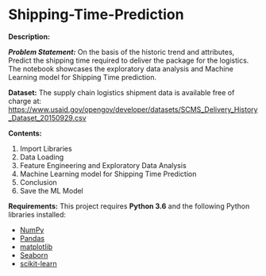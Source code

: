 # Shipping-Time-Prediction

**Description:**

***Problem Statement:*** On the basis of the historic trend and attributes, Predict the shipping time required to deliver the package for the logistics.
The notebook showcases the exploratory data analysis and Machine Learning model for Shipping Time prediction.


**Dataset:**
The supply chain logistics shipment data is available free of charge at: https://www.usaid.gov/opengov/developer/datasets/SCMS_Delivery_History_Dataset_20150929.csv


**Contents:**
1. Import Libraries
2. Data Loading
3. Feature Engineering and Exploratory Data Analysis
4. Machine Learning model for Shipping Time Prediction
5. Conclusion
6. Save the ML Model


**Requirements:** This project requires **Python 3.6** and the following Python libraries installed:

- [NumPy](http://www.numpy.org/)
- [Pandas](http://pandas.pydata.org)
- [matplotlib](http://matplotlib.org/)
- [Seaborn](https://seaborn.pydata.org/)
- [scikit-learn](http://scikit-learn.org/stable/)



